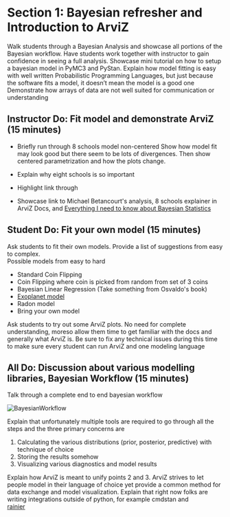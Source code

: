 # Section 1: Bayesian refresher and Introduction to ArviZ

Walk students through a Bayesian Analysis and showcase all portions of the Bayesian workflow.
Have students work together with instructor to gain confidence in seeing a full analysis.
Showcase mini tutorial on how to setup a bayesian model in PyMC3 and PyStan.
Explain how model fitting is easy with well written Probabilistic Programming
Languages, but just because the software fits a model, it doesn’t mean the model is a good one
Demonstrate how arrays of data are not well suited for communication or understanding


## Instructor Do: Fit model and demonstrate ArviZ (15 minutes)
* Briefly run through 8 schools model non-centered
Show how model fit may look good but there seem to be lots of divergences.
Then show centered parametrization and how the plots change.

* Explain why eight schools is so important
* Highlight link through 
* Showcase link to Michael Betancourt's analysis, 8 schools explainer in ArviZ Docs,
and [Everything I need to know about Bayesian Statistics](https://statmodeling.stat.columbia.edu/2014/01/21/everything-need-know-bayesian-statistics-learned-eight-schools/)


## Student Do: Fit your own model (15 minutes)
Ask students to fit their own models. Provide a list of suggestions from easy to complex.  
Possible models from easy to hard

* Standard Coin Flipping
* Coin Flipping where coin is picked from random from set of 3 coins
* Bayesian Linear Regression (Take something from Osvaldo's book)
* [Exoplanet model](https://github.com/dfm/exoplanet)
* Radon model
* Bring your own model

Ask students to try out some ArviZ plots. No need for complete understanding,
moreso allow them time to get familiar with the docs and generally what ArviZ is.
Be sure to fix any technical issues during this time to make sure every student
can run ArviZ and one modeling language


## All Do: Discussion about various modelling libraries, Bayesian Workflow (15 minutes)
Talk through a complete end to end bayesian workflow 

![BayesianWorkflow](img/BayesianWorkflow.png)

Explain that unfortunately multiple tools are required to go through all the steps
and the three primary concerns are

1. Calculating the various distributions (prior, posterior, predictive) with technique of choice
2. Storing the results somehow
3. Visualizing various diagnostics and model results

Explain how ArviZ is meant to unify points 2 and 3. ArviZ strives to let people
model in their language of choice yet provide a common method for data
exchange  and model visualization. Explain that right now folks are writing
integrations outside of python, for example cmdstan and  
[rainier](https://github.com/stripe/rainier)
